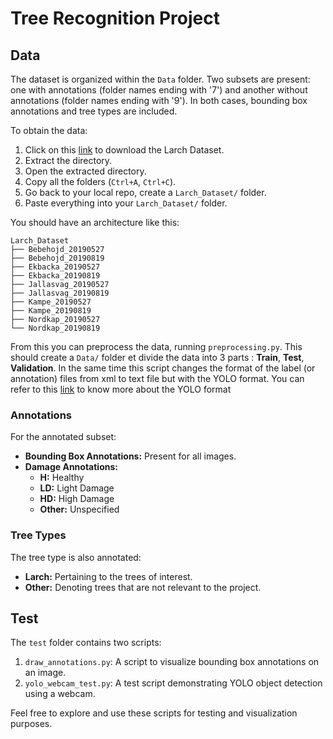 # Tree Recognition Project

## Data
The dataset is organized within the `Data` folder. Two subsets are present: one with annotations (folder names ending with '7') and another without annotations (folder names ending with '9'). In both cases, bounding box annotations and tree types are included.

To obtain the data:

1. Click on this [link](https://storage.googleapis.com/public-datasets-lila/larch-casebearer/Data_Set_Larch_Casebearer.zip) to download the Larch Dataset.
2. Extract the directory.
3. Open the extracted directory.
4. Copy all the folders (`Ctrl+A`, `Ctrl+C`).
5. Go back to your local repo, create a `Larch_Dataset/` folder.
6. Paste everything into your `Larch_Dataset/` folder.

You should have an architecture like this:
``` 
Larch_Dataset
├── Bebehojd_20190527
├── Bebehojd_20190819
├── Ekbacka_20190527
├── Ekbacka_20190819
├── Jallasvag_20190527
├── Jallasvag_20190819
├── Kampe_20190527
├── Kampe_20190819
├── Nordkap_20190527
└── Nordkap_20190819 
```

From this you can preprocess the data, running `preprocessing.py`. This should create a `Data/` folder et divide the data into 3 parts : **Train**, **Test**, **Validation**. In the same time this script changes the format of the label (or annotation) files from xml to text file but with the YOLO format. You can refer to this [link](https://docs.ultralytics.com/yolov5/tutorials/train_custom_data/#21-create-datasetyaml) to know more about the YOLO format


### Annotations
For the annotated subset:
- **Bounding Box Annotations:** Present for all images.
- **Damage Annotations:**
  - **H:** Healthy
  - **LD:** Light Damage
  - **HD:** High Damage
  - **Other:** Unspecified

### Tree Types
The tree type is also annotated:
- **Larch:** Pertaining to the trees of interest.
- **Other:** Denoting trees that are not relevant to the project.

## Test 
The `test` folder contains two scripts:
1. `draw_annotations.py`: A script to visualize bounding box annotations on an image.
2. `yolo_webcam_test.py`: A test script demonstrating YOLO object detection using a webcam.

Feel free to explore and use these scripts for testing and visualization purposes.
